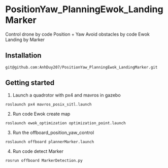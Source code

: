 # PositionYaw_PlanningEwok_LandingMarker
Control drone by code Position + Yaw
Avoid obstacles by code Ewok
Landing by Marker

## Installation
```
git@github.com:AnhDuy207/PositionYaw_PlanningEwok_LandingMarker.git
```

## Getting started
1. Launch a quadrotor with px4 and mavros in gazebo 
```
roslaunch px4 mavros_posix_sitl.launch 
```
2. Run code Ewok create map
```
roslaunch ewok_optimization optimization_point.launch 
```
3. Run the offboard_position_yaw_control
```
roslaunch offboard plannerMarker.launch 
```
4. Run code detect Marker
```
rosrun offboard MarkerDetection.py
```
